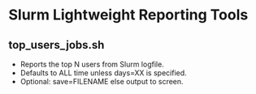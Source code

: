 # Slurm Lightweight Reporting Tools
## top_users_jobs.sh
- Reports the top N users from Slurm logfile.
- Defaults to ALL time unless days=XX is specified.
- Optional: save=FILENAME else output to screen.
